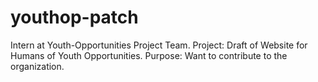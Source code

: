 # youthop-patch
Intern at Youth-Opportunities Project Team.
Project: Draft of Website for Humans of Youth Opportunities.
Purpose: Want to contribute to the organization. 
